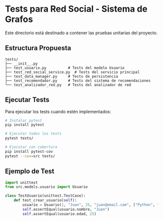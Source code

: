 # Tests para Red Social - Sistema de Grafos

Este directorio está destinado a contener las pruebas unitarias del proyecto.

## Estructura Propuesta

```
tests/
├── __init__.py
├── test_usuario.py          # Tests del modelo Usuario
├── test_red_social_service.py  # Tests del servicio principal
├── test_data_manager.py     # Tests de persistencia
├── test_recomendador.py     # Tests del sistema de recomendaciones
└── test_analizador_red.py   # Tests del analizador de red
```

## Ejecutar Tests

Para ejecutar los tests cuando estén implementados:

```bash
# Instalar pytest
pip install pytest

# Ejecutar todos los tests
pytest tests/

# Ejecutar con cobertura
pip install pytest-cov
pytest --cov=src tests/
```

## Ejemplo de Test

```python
import unittest
from src.models.usuario import Usuario

class TestUsuario(unittest.TestCase):
    def test_crear_usuario(self):
        usuario = Usuario(1, "Juan", 25, "juan@email.com", ["Python", "AI"])
        self.assertEqual(usuario.nombre, "Juan")
        self.assertEqual(usuario.edad, 25)
```
